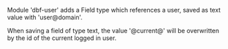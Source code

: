Module 'dbf-user' adds a Field type which references a user, saved as text value with 'user@domain'.

When saving a field of type text, the value '@current@' will be overwritten by the id of the current logged in user.
